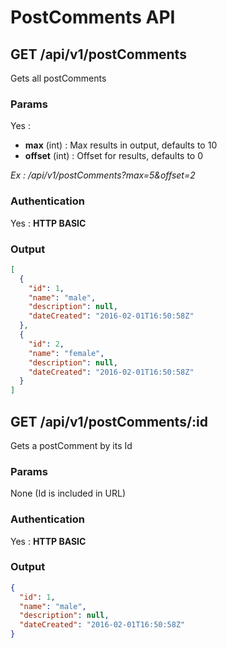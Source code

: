 # PostComments API

<a name="index"></a>
## GET /api/v1/postComments
Gets all postComments
### Params
Yes :
 * **max** (int) : Max results in output, defaults to 10
 * **offset** (int) : Offset for results, defaults to 0

*Ex : /api/v1/postComments?max=5&offset=2*
### Authentication
Yes : **HTTP BASIC**
### Output
```json
[
  {
    "id": 1,
    "name": "male",
    "description": null,
    "dateCreated": "2016-02-01T16:50:58Z"
  },
  {
    "id": 2,
    "name": "female",
    "description": null,
    "dateCreated": "2016-02-01T16:50:58Z"
  }
]
```
<a name="show"></a>
## GET /api/v1/postComments/:id
Gets a postComment by its Id
### Params
None (Id is included in URL)
### Authentication
Yes : **HTTP BASIC**
### Output
```json
{
  "id": 1,
  "name": "male",
  "description": null,
  "dateCreated": "2016-02-01T16:50:58Z"
}
```
